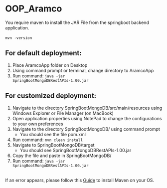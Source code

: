 # OOP_Aramco
 
You require maven to install the JAR File from the springboot backend application.
<br /><br />
<code>mvn -version</code>

## For default deployment:
1. Place AramcoApp folder on Desktop
2. Using command prompt or terminal, change directory to AramcoApp
3. Run command: <code>java -jar SpringBootMongoDBRestAPIs-1.00.jar</code>

## For customized deployment:
1. Navigate to the directory SpringBootMongoDB/src/main/resources using Windows Explorer or File Manager (on MacBook)
2. Open application.properties using NotePad to change the configurations to your own preferences
3. Navigate to the directory SpringBootMongoDB/ using command prompt
   - You should see the file pom.xml
4. Run command: <code>mvn clean install</code>
5. Navigate to SpringBootMongoDB/target
   - You should see SpringBootMongoDBRestAPIs-1.00.jar
6. Copy the file and paste in SpringBootMongoDB/
7. Run command: <code>java -jar SpringBootMongoDBRestAPIs-1.00.jar</code>


<br /> If an error appears, please follow this <a href="https://www.baeldung.com/install-maven-on-windows-linux-mac">Guide</a> to install Maven on your OS.
